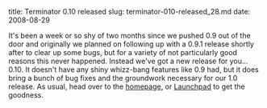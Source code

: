 title: Terminator 0.10 released
slug: terminator-010-released_28.md
date: 2008-08-29


It's been a week or so shy of two months since we pushed 0.9 out of the door and originally we planned on following up with a 0.9.1 release shortly after to clear up some bugs, but for a variety of not particularly good reasons this never happened.
Instead we've got a new release for you... 0.10.
It doesn't have any shiny whizz-bang features like 0.9 had, but it does bring a bunch of bug fixes and the groundwork necessary for our 1.0 release.
As usual, head over to the [homepage](http://www.tenshu.net/terminator/), or [Launchpad](http://launchpad.net/terminator/) to get the goodness.